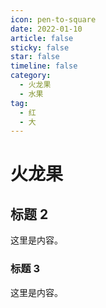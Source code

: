 ```yaml
---
icon: pen-to-square
date: 2022-01-10
article: false
sticky: false
star: false
timeline: false
category:
  - 火龙果
  - 水果
tag:
  - 红
  - 大
---
```


# 火龙果

## 标题 2

这里是内容。

### 标题 3

这里是内容。
